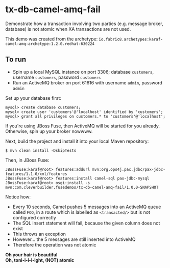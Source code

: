 # tx-db-camel-amq-fail

Demonstrate how a transaction involving two parties (e.g. message broker, database) is not atomic when XA transactions are not used.

This demo was created from the archetype: `io.fabric8.archetypes:karaf-camel-amq-archetype:1.2.0.redhat-630224`

## To run

- Spin up a local MySQL instance on port 3306; database `customers`, username `customers`, password `customers`
- Run an ActiveMQ broker on port 61616 with username `admin`, password `admin`

Set up your database first:

    mysql> create database customers;
    mysql> create user 'customers'@'localhost' identified by 'customers';
    mysql> grant all privileges on customers.* to 'customers'@'localhost';

If you're using JBoss Fuse, then ActiveMQ will be started for you already. Otherwise, spin up your broker nowwww.

Next, build the project and install it into your local Maven repository:

    $ mvn clean install -DskipTests

Then, in JBoss Fuse:

    JBossFuse:karaf@root> features:addurl mvn:org.ops4j.pax.jdbc/pax-jdbc-features/1.1.0/xml/features
    JBossFuse:karaf@root> features:install camel-sql pax-jdbc-mysql
    JBossFuse:karaf@root> osgi:install -s mvn:com.cleverbuilder.fusedemos/tx-db-camel-amq-fail/1.0.0-SNAPSHOT

Notice how:

- Every 10 seconds, Camel pushes 5 messages into an ActiveMQ queue called `FOO`, in a route which is labelled as `<transacted/>` but is not configured correctly
- The SQL insert statement will fail, because the given column does not exist
- This throws an exception
- However... the 5 messages are still inserted into ActiveMQ
- Therefore the operation was not atomic

**Oh your hair is beautiful  
Oh, toni-i-i-i-ight, (NOT) atomic**
